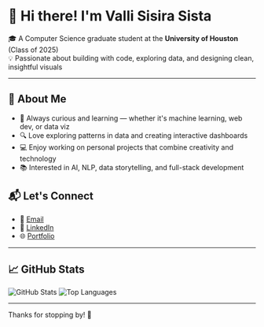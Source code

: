# 👋 Hi there! I'm Valli Sisira Sista

🎓 A Computer Science graduate student at the **University of Houston** (Class of 2025)  
💡 Passionate about building with code, exploring data, and designing clean, insightful visuals

---

## 🌟 About Me

- 🧠 Always curious and learning — whether it's machine learning, web dev, or data viz
- 🔍 Love exploring patterns in data and creating interactive dashboards
- 💻 Enjoy working on personal projects that combine creativity and technology
- 📚 Interested in AI, NLP, data storytelling, and full-stack development


## 📬 Let's Connect

- 📧 [Email](mailto:svallisisira@gmail.com)  
- 💼 [LinkedIn](https://www.linkedin.com/in/valli-sisira-sista-52882a237/)  
- 🌐 [Portfolio](#)

---

## 📈 GitHub Stats

![GitHub Stats](https://github-readme-stats.vercel.app/api?username=ValliSisira&show_icons=true&theme=github_dark&count_private=true)
![Top Languages](https://github-readme-stats.vercel.app/api/top-langs/?username=ValliSisira&layout=compact&theme=github_dark)

---

Thanks for stopping by! 🚀
